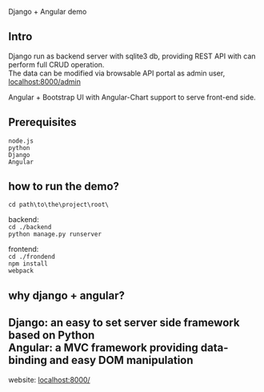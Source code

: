 Django + Angular demo

Intro
--------------------
Django run as backend server with sqlite3 db, providing REST API with can perform full CRUD operation.  
The data can be modified via browsable API portal as admin user, [localhost:8000/admin](localhost:8000/admin)

Angular + Bootstrap UI with Angular-Chart support to serve front-end side.  

Prerequisites
--------------------  
`node.js`  
`python`  
`Django`  
`Angular`  

how to run the demo?
--------------------  
`cd path\to\the\project\root\`  

backend:  
`cd ./backend`  
`python manage.py runserver`  

frontend:  
`cd ./frondend`  
`npm install`  
`webpack`

why django + angular?
---------------------  
Django: an easy to set server side framework based on Python  
Angular: a MVC framework providing data-binding and easy DOM manipulation  
---------------------  
website: [localhost:8000/](localhost:8000/)
